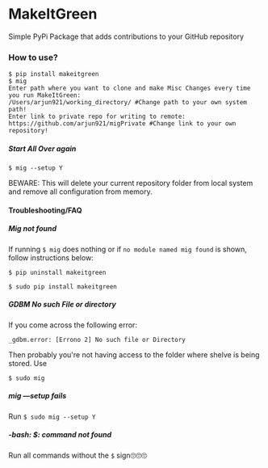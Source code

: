 # MakeItGreen
Simple PyPi Package that adds contributions to your GitHub repository

### How to use?

```
$ pip install makeitgreen
$ mig
Enter path where you want to clone and make Misc Changes every time you run MakeItGreen:
/Users/arjun921/working_directory/ #Change path to your own system path!
Enter link to private repo for writing to remote:
https://github.com/arjun921/migPrivate #Change link to your own repository!
```
##### Start All Over again

 ```
$ mig --setup Y
 ```

BEWARE: This will delete your current repository folder from local system and remove all configuration from memory.



#### Troubleshooting/FAQ

##### Mig not found

If running `$ mig` does nothing or if `no module named mig found` is shown, follow instructions below:

`$ pip uninstall makeitgreen`

`$ sudo pip install makeitgreen`

##### GDBM No such File or directory 

If you come across the following error:

`_gdbm.error: [Errono 2] No such file or Directory`

Then probably you're not having access to the folder where shelve is being stored. Use

`$ sudo mig`

##### mig —setup fails

Run `$ sudo mig --setup Y`

##### -bash: $: command not found

Run all commands without the `$` sign🙄🙄🙄

```

```